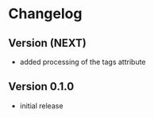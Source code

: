 # Changelog

## Version (NEXT)
* added processing of the tags attribute

## Version 0.1.0
* initial release